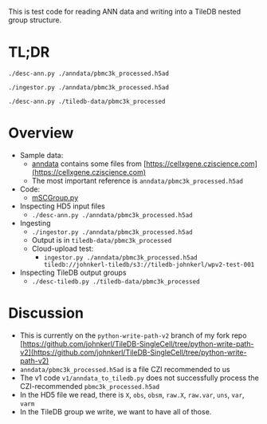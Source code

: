 This is test code for reading ANN data and writing into a TileDB nested group structure.

# TL;DR

```
./desc-ann.py ./anndata/pbmc3k_processed.h5ad

./ingestor.py ./anndata/pbmc3k_processed.h5ad

./desc-ann.py ./tiledb-data/pbmc3k_processed
```

# Overview

* Sample data:
  * [anndata](./anndata) contains some files from [https://cellxgene.cziscience.com](https://cellxgene.cziscience.com)
  * The most important reference is `anndata/pbmc3k_processed.h5ad`
* Code:
  * [mSCGroup.py](./mSCGroup.py)
* Inspecting HD5 input files
  * `./desc-ann.py ./anndata/pbmc3k_processed.h5ad`
* Ingesting
  * `./ingestor.py ./anndata/pbmc3k_processed.h5ad`
  * Output is in `tiledb-data/pbmc3k_processed`
  * Cloud-upload test:
    * `ingestor.py ./anndata/pbmc3k_processed.h5ad tiledb://johnkerl-tiledb/s3://tiledb-johnkerl/wpv2-test-001`
* Inspecting TileDB output groups
  * `./desc-tiledb.py ./tiledb-data/pbmc3k_processed`

# Discussion

* This is currently on the `python-write-path-v2` branch of my fork repo [https://github.com/johnkerl/TileDB-SingleCell/tree/python-write-path-v2](https://github.com/johnkerl/TileDB-SingleCell/tree/python-write-path-v2)
* `anndata/pbmc3k_processed.h5ad` is a file CZI recommended to us
* The v1 code `v1/anndata_to_tiledb.py` does not successfully process the CZI-recommended `pbmc3k_processed.h5ad`
* In the HD5 file we read, there is `X`, `obs`, `obsm`, `raw.X`, `raw.var`, `uns`, `var`, `varm`
* In the TileDB group we write, we want to have all of those.

